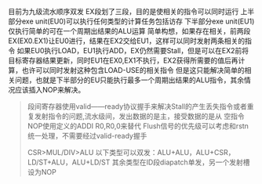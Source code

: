 目前为九级流水顺序双发
EX段划了三段，目的是使相关的指令可以同时运行
上半部分exe unit(EU0)可以执行任何类型的计算任务包括访存
下半部分exe unit(EU1)仅执行简单的可在一个周期出结果的ALU运算
简单构想，如果存在相关，前两段EX(EX0.EX1)让EU0进行，结果在EX2交给EU1，这样可以同时发射两条相关的指令
如果EU0执行LOAD，EU1执行ADD，EX仍然需要Stall，但是可以在EX2前将目标寄存器结果更新，同时EU1在EX0,EX1不执行，EX2获得所需要的值后再计算，也许可以同时发射这种包含LOAD-USE的相关指令
但是这只能解决简单的相关问题，也就是下半部分的EU只能执行最多一个周期出结果的ALU指令，其余情况应该插入NOP来解决。

> 段间寄存器使用valid——ready协议握手来解决Stall的产生丢失指令或者重复发射指令的问题,流水级间，发出数据的是主，接受数据的是从
> 空指令NOP使用定义的ADDI R0,R0,0来替代
> Flush信号的优先级可以考虑和rstn统一处理，不需要经过valid-ready握手
>
> CSR>MUL/DIV>ALU
> 以下类型可以双发：ALU+ALU，ALU+CSR，LD/ST+ALU，ALU+LD/ST
> 其余类型在ID段diapatch单发，另一个发射槽设为NOP

